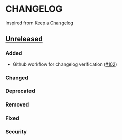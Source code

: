 # CHANGELOG
Inspired from [Keep a Changelog](https://keepachangelog.com/en/1.0.0/)

## [Unreleased]
### Added
- Github workflow for changelog verification ([#102](https://github.com/opensearch-project/opensearch-ruby/pull/102))

### Changed

### Deprecated

### Removed

### Fixed

### Security


[Unreleased]: https://github.com/opensearch-project/opensearch-ruby/compare/2.0...HEAD